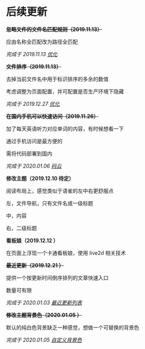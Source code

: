 # 后续更新

~~**忽略文件的文件名匹配规则（2019.11.13）**~~

应由名称全匹配改为路径全匹配

_完成于 2019.11.13 [优化](/zh/搭建/ignore.html#优化)_

~~**文件排序（2019.11.13）**~~

去掉当前文件名中用于标识排序的多余的数值

考虑调整为页面配置，并可配置是否生产环境下隐藏

_完成于 2019.12.27 [优化](/zh/搭建/auto.html#优化)_

~~**在国内手机可以快速访问（2019.11.26）**~~

加了每天英语听力对应单词的内容，有时候想看一下

通过手机访问是最方便的

需将代码部署到国内

_完成于 2020.01.06 [码云](/zh/丰年/支持/git/码云.html)_

**修改主题（2019.12.10 待定）**

阅读布局上，感觉类似于语雀的左中右更舒服点

左，文件导航，只有文件名或一级标题

中，内容

右，二级标题

**看板娘（2019.12.12 ）**

在页面上浮现一个卡通看板娘，使用 live2d 相关技术

~~**最近更新（2019.12.21 ）**~~

提供一个按更新时间倒序排列的文章快速入口

数量可有限

_完成于 2020.01.03 [最近更新列表](/zh/搭建/plugins.html#最近更新列表)_

~~**修改主题背景色（2020.01.05 ）**~~

默认的纯白色背景缺乏一种感觉，想做一个可替换的背景色

_完成于 2020.01.05 [自定义背景色](/zh/搭建/customize.html#自定义背景色)_
